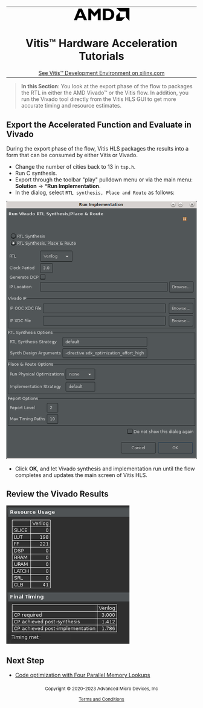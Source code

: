 
<table class="sphinxhide" width="100%">
 <tr width="100%">
    <td align="center"><img src="https://raw.githubusercontent.com/Xilinx/Image-Collateral/main/xilinx-logo.png" width="30%"/><h1>Vitis™ Hardware Acceleration Tutorials</h1>
    <a href="https://www.xilinx.com/products/design-tools/vitis.html">See Vitis™ Development Environment on xilinx.com</a>
    </td>
 </tr>
</table>

> **In this Section**: You look at the export phase of the flow to packages the RTL in either the AMD Vivado™ or the Vitis flow. In addition, you run the Vivado tool directly from the Vitis HLS GUI to get more accurate timing and resource estimates.

## Export the Accelerated Function and Evaluate in Vivado

During the export phase of the flow, Vitis HLS packages the results into a form that can be consumed by either Vitis or Vivado.  

- Change the number of cities back to 13 in `tsp.h`.
- Run C synthesis.
- Export through the toolbar "play" pulldown menu or via the main menu: **Solution** -> ***Run Implementation**.
- In the dialog, select `RTL synthesis, Place and Route` as follows:  

![export dialog](./images/run_implementation.png)

- Click **OK**, and let Vivado synthesis and implementation run until the flow completes and updates the main screen of Vitis HLS.

## Review the Vivado Results

![resource report](./images/resource1.png)

## Next Step

- [Code optimization with Four Parallel Memory Lookups](./code_opt.md)

<p class="sphinxhide" align="center"><sub>Copyright © 2020–2023 Advanced Micro Devices, Inc</sub></p>

<p class="sphinxhide" align="center"><sup><a href="https://www.amd.com/en/corporate/copyright">Terms and Conditions</a></sup></p>

